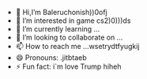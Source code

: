 - 👋 Hi,I’m Baleruchonish))0ofj
- 👀 I’m interested in game cs2)0)))ds
- 🌱 I’m currently learning ...
- 💞️ I’m looking to collaborate on ...
- 📫 How to reach me ...wsetrydtfyugkij
- 😄 Pronouns: .jitbtaeb
- ⚡ Fun fact: i`m love Trump hiheh
<!---trhgtyjergfredbw
Baleruchonish/Baleruchonish is a ✨ special ✨ repository because its `README.md` (this file) appears on your GitHub profile.
You can click the Preview link to take a look at your changes.
--->
